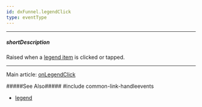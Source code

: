 ```yaml
---
id: dxFunnel.legendClick
type: eventType
---
```

---
##### shortDescription
Raised when a [legend item](/concepts/05%20Widgets/Funnel/35%20Legend/00%20Overview.md '/Documentation/Guide/Widgets/Funnel/Legend/Overview/') is clicked or tapped.

---
Main article: [onLegendClick](/api-reference/20%20Data%20Visualization%20Widgets/dxFunnel/1%20Configuration/onLegendClick.md '/Documentation/ApiReference/UI_Components/dxFunnel/Configuration/#onLegendClick')

#####See Also#####
#include common-link-handleevents
- [legend](/api-reference/20%20Data%20Visualization%20Widgets/dxFunnel/1%20Configuration/legend '/Documentation/ApiReference/UI_Components/dxFunnel/Configuration/legend/')